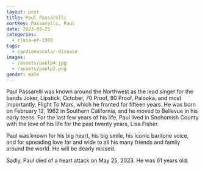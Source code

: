 ```yaml
---
layout: post
title: Paul Passarelli
sortKey: Passarelli, Paul
date: 2023-05-25
categories:
  - class-of-1980
tags:
  - cardiovascular-disease
images:
  - /assets/paulp4.jpg
  - /assets/paulp2.png
gender: male
---
```

Paul Passarelli was known around the Northwest as the lead singer for the bands Joker, Lipstick, October, 70 Proof, 80 Proof, Palooka, and most importantly, Flight To Mars, which he fronted for fifteen years. He was born on February 12, 1962 in Southern California, and he moved to Bellevue in his early teens. For the last few years of his life, Paul lived in Snohomish County with the love of his life for the past twenty years, Lisa Fisher. 

Paul was known for his big heart, his big smile, his iconic baritone voice, and for spreading love far and wide to all his many friends and family around the world. He will be dearly missed.

Sadly, Paul died of a heart attack on May 25, 2023. He was 61 years old.